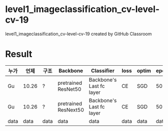 # level1_imageclassification_cv-level-cv-19
level1_imageclassification_cv-level-cv-19 created by GitHub Classroom

# Result
|누가|언제|구조|Backbone|Classifier|loss|optim|epochs|seed|batch|lr|acc|F1|
|---|---|---|---|---|---|---|---|---|---|---|---|---|
|Gu|10.26| ? |pretrained ResNet50|Backbone's Last fc layer|CE|SGD|50|42|64|1e-3|54.9365|0.5080|
|Gu|10.26| ? |pretrained ResNext50|Backbone's Last fc layer|CE|SGD|50|42|64|1e-3|62.4603|0.5534|
|data|data|data|data|data|data|data|data|data|data|data|
